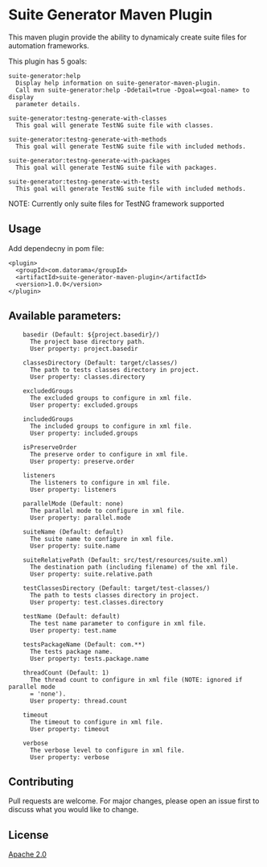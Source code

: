# Suite Generator Maven Plugin

This maven plugin provide the ability to dynamicaly create suite files for automation frameworks.

This plugin has 5 goals:
```
suite-generator:help
  Display help information on suite-generator-maven-plugin.
  Call mvn suite-generator:help -Ddetail=true -Dgoal=<goal-name> to display
  parameter details.

suite-generator:testng-generate-with-classes
  This goal will generate TestNG suite file with classes.

suite-generator:testng-generate-with-methods
  This goal will generate TestNG suite file with included methods.

suite-generator:testng-generate-with-packages
  This goal will generate TestNG suite file with packages.

suite-generator:testng-generate-with-tests
  This goal will generate TestNG suite file with included methods.
```

NOTE: Currently only suite files for TestNG framework supported

## Usage

Add dependecny in pom file:
```
<plugin>
  <groupId>com.datorama</groupId>
  <artifactId>suite-generator-maven-plugin</artifactId>
  <version>1.0.0</version>
</plugin>
```
##  Available parameters:
```
    basedir (Default: ${project.basedir}/)
      The project base directory path.
      User property: project.basedir

    classesDirectory (Default: target/classes/)
      The path to tests classes directory in project.
      User property: classes.directory

    excludedGroups
      The excluded groups to configure in xml file.
      User property: excluded.groups

    includedGroups
      The included groups to configure in xml file.
      User property: included.groups

    isPreserveOrder
      The preserve order to configure in xml file.
      User property: preserve.order

    listeners
      The listeners to configure in xml file.
      User property: listeners

    parallelMode (Default: none)
      The parallel mode to configure in xml file.
      User property: parallel.mode

    suiteName (Default: default)
      The suite name to configure in xml file.
      User property: suite.name

    suiteRelativePath (Default: src/test/resources/suite.xml)
      The destination path (including filename) of the xml file.
      User property: suite.relative.path

    testClassesDirectory (Default: target/test-classes/)
      The path to tests classes directory in project.
      User property: test.classes.directory

    testName (Default: default)
      The test name parameter to configure in xml file.
      User property: test.name

    testsPackageName (Default: com.**)
      The tests package name.
      User property: tests.package.name

    threadCount (Default: 1)
      The thread count to configure in xml file (NOTE: ignored if parallel mode
      = 'none').
      User property: thread.count

    timeout
      The timeout to configure in xml file.
      User property: timeout

    verbose
      The verbose level to configure in xml file.
      User property: verbose
```

## Contributing

Pull requests are welcome. For major changes, please open an issue first to discuss what you would like to change.

## License
[Apache 2.0](http://www.apache.org/licenses/LICENSE-2.0)
